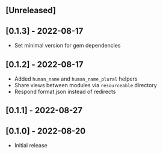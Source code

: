 ## [Unreleased]

## [0.1.3] - 2022-08-17

- Set minimal version for gem dependencies

## [0.1.2] - 2022-08-17

- Added `human_name` and `human_name_plural` helpers
- Share views between modules via `resourceable` directory
- Respond format.json instead of redirects

## [0.1.1] - 2022-08-27

## [0.1.0] - 2022-08-20

- Initial release
